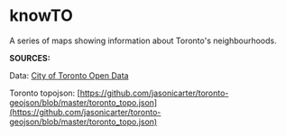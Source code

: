 # <b> knowTO </b>

A series of maps showing information about Toronto's neighbourhoods.

<b> SOURCES: </b>

Data: [City of Toronto Open Data](https://www.toronto.ca/city-government/data-research-maps/open-data/)

Toronto topojson: [https://github.com/jasonicarter/toronto-geojson/blob/master/toronto_topo.json](https://github.com/jasonicarter/toronto-geojson/blob/master/toronto_topo.json)
